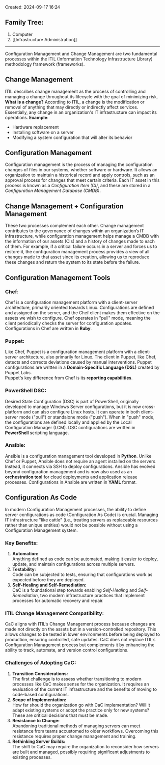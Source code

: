 Created: 2024-09-17 16:24
## Family Tree:
1. Computer
2. [[Infrastructure Administration]]
-- -
Configuration Management and Change Management are two fundamental processes within the ITIL (Information Technology Infrastructure Library) methodology framework (frameworks).
## Change Management
ITIL describes change management as the process of controlling and managing a change throughout its lifecycle with the goal of minimizing risk.
**What is a change?** According to ITIL, a change is the modification or removal of anything that may directly or indirectly affect services. Essentially, any change in an organization's IT infrastructure can impact its operations.
**Example:**
- Hardware replacement
- Installing software on a server
- Modifying a system configuration that will alter its behavior
## Configuration Management
Configuration management is the process of managing the configuration changes of files in our systems, whether software or hardware. It allows an organization to maintain a historical record and apply controls, such as an approval process for changes that meet certain criteria.
Each IT asset in this process is known as a _Configuration Item (CI)_, and these are stored in a _Configuration Management Database (CMDB)_.
## Change Management + Configuration Management
These two processes complement each other. Change management contributes to the governance of changes within an organization’s IT infrastructure, while configuration management helps manage a CMDB with the information of our assets (CIs) and a history of changes made to each of them.
For example, if a critical failure occurs in a server and forces us to restore it, the configuration management process provides a view of all changes made to that asset since its creation, allowing us to reproduce these changes and return the system to its state before the failure.
## Configuration Management Tools
### Chef:
Chef is a configuration management platform with a client-server architecture, primarily oriented towards Linux. Configurations are defined and assigned on the server, and the Chef client makes them effective on the assets we wish to configure. Chef operates in "pull" mode, meaning the client periodically checks the server for configuration updates.
Configurations in Chef are written in **Ruby**.
### Puppet:
Like Chef, Puppet is a configuration management platform with a client-server architecture, also primarily for Linux. The client in Puppet, like Chef, detects and corrects deviations caused by manual interventions. Puppet configurations are written in a **Domain-Specific Language (DSL)** created by Puppet Labs.  
Puppet's key difference from Chef is its **reporting capabilities**.
### PowerShell DSC:
Desired State Configuration (DSC) is part of PowerShell, originally developed to manage Windows Server configurations, but it is now cross-platform and can also configure Linux hosts. It can operate in both client-server mode ("pull") or standalone mode ("push"). When in "push" mode, the configurations are defined locally and applied by the Local Configuration Manager (LCM).
DSC configurations are written in **PowerShell** scripting language.
### Ansible:
Ansible is a configuration management tool developed in **Python**. Unlike Chef or Puppet, Ansible does not require an agent installed on the servers. Instead, it connects via SSH to deploy configurations. Ansible has evolved beyond configuration management and is now also used as an **orchestration tool** for cloud deployments and application release processes.
Configurations in Ansible are written in **YAML** format.
## Configuration As Code
In modern Configuration Management processes, the ability to define server configurations as code (Configuration As Code) is crucial. Managing IT infrastructure "like cattle" (i.e., treating servers as replaceable resources rather than unique entities) would not be possible without using a Configuration Management system.
### Key Benefits:
1. **Automation:**  
   Anything defined as code can be automated, making it easier to deploy, update, and maintain configurations across multiple servers.
2. **Testability:**  
   Code can be subjected to tests, ensuring that configurations work as expected before they are deployed.
3. **Self-Healing and Self-Remediation:**  
   CaC is a foundational step towards enabling _Self-Healing_ and _Self-Remediation_, two modern infrastructure practices that implement processes for automatic recovery and repair.
### ITIL Change Management Compatibility:
CaC aligns with ITIL’s Change Management process because changes are made not directly on the assets but in a version-controlled repository. This allows changes to be tested in lower environments before being deployed to production, ensuring controlled, safe updates.
CaC does not replace ITIL’s Configuration Management process but complements it by enhancing the ability to track, automate, and version control configurations.
### Challenges of Adopting CaC:
1. **Transition Considerations:**  
   The first challenge is to assess whether transitioning to modern processes like CaC makes sense for the organization. It requires an evaluation of the current IT infrastructure and the benefits of moving to code-based configurations.
3. **Scope of Implementation:**  
   How far should the organization go with CaC implementation? Will it adapt existing systems or adopt the practice only for new systems? These are critical decisions that must be made.
3. **Resistance to Change:**  
   Abandoning traditional methods of managing servers can meet resistance from teams accustomed to older workflows. Overcoming this resistance requires proper change management and training.
4. **Rethinking Server Builds:**  
   The shift to CaC may require the organization to reconsider how servers are built and managed, possibly requiring significant adjustments to existing processes.